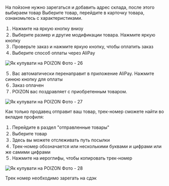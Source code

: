 На пойзоне нужно зарегаться и добавить адрес склада, после этого выбираем товар
Выберите товар, перейдите в карточку товара, ознакомьтесь с характеристиками.

１. Нажмите на яркую кнопку внизу  
２. Выберите размер и другие модификации товара. Нажмите яркую кнопку  
３. Проверьте заказ и нажмите яркую кнопку, чтобы оплатить заказ  
４. Выберите способ оплаты через AliPay

![Як купувати на POIZON Фото - 26](https://uz.meest.cn/media/images/26_fVdT3x0.width-800.png)

５. Вас автоматически перенаправит в приложение AliPay. Нажмите синюю кнопку для оплаты  
６. Заказ оплачен  
７. POIZON вас поздравляет с приобретенным товаром.

![Як купувати на POIZON Фото - 27](https://uz.meest.cn/media/images/27_QZbstmt.width-800.png)

Как только продавец отправит ваш товар, трек-номер сможете найти во вкладке профиля:

１. Перейдите в раздел "отправленные товары"  
２. Выберите товар  
３. Здесь вы можете отслеживать путь посылки  
４. Трек-номер обозначается или несколькими буквами и цифрами или же самими цифрами  
５. Нажмите на иероглифы, чтобы копировать трек-номер

![Як купувати на POIZON Фото - 28](https://uz.meest.cn/media/images/28.width-800.png)

Трек номер необходимо зарегать на сдэк